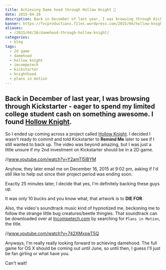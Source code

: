 ```yaml
---
title: Achieving Dame hood through Hollow Knight 👾
date: 2015-04-26
description: Back in December of last year, I was browsing through Kickstarter - eager to spend my limited college student cash on something awesome. I found Hollow Knight.
banner: https://fvcproductions.files.wordpress.com/2015/04/hollow-knight.jpg?w=1024&h=436&crop=1
aliases:
  - /2015/04/26/damehood-through-hollow-knight/
categories:
  - blog
tags:
  - 2d game
  - damehood
  - hollow knight
  - imcompetech
  - kickstarter
  - knighthood
  - plans in motion
---
```


## Back in December of last year, I was browsing through Kickstarter - eager to spend my limited college student cash on something awesome. I found [Hollow Knight](https://www.kickstarter.com/projects/11662585/hollow-knight 'Hollow Knight').

So I ended up coming across a project called [Hollow Knight](https://www.kickstarter.com/projects/11662585/hollow-knight 'Hollow Knight'). I decided I wasn't ready to commit and told Kickstarter to **Remind Me** later to see if I still wanted to back up. The video was beyond amazing, but I was just a little unsure if my 2nd investment on Kickstarter should be in a 2D game.

//www.youtube.com/watch?v=Y2amTl5lBYM

Anyhow, they later email me on December 16, 2015 at 9:02 pm, asking if I'd still like to help out since their project period was ending soon.

Exactly 25 minutes later, I decide that yes, I'm definitely backing these guys up.

It was only 10 bucks and you know what, that artwork is to **DIE FOR**.

Also, the video's soundtrack music kind of hypnotized me, beckoning me to follow the strange little bug creatures/beetle thingies. That soundtrack can be downloaded over at [Incompetech.com](https://incompetech.com/music/royalty-free/ 'Incompetech') by searching for `Plans in Motion`, the title.

//www.youtube.com/watch?v=742XMxswT5Q

Anyways, I'm really really looking forward to achieving damehood. The full game for OS X should be coming out until June, so until then, I guess I'll just be fan girling or what have you.

Can't wait!
